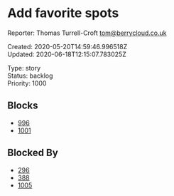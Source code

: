 # Add favorite spots

Reporter: Thomas Turrell-Croft <tom@berrycloud.co.uk>  

Created: 2020-05-20T14:59:46.996518Z  
Updated: 2020-06-18T12:15:07.783025Z

Type: story  
Status: backlog  
Priority: 1000

## Blocks
- [996](996.md "Another subtask")
- [1001](1001.md "This needs to be done")

## Blocked By
- [296](296.md "Vertical header")
- [388](388.md "Condensed chart design")
- [1005](1005.md "Create subtask")
